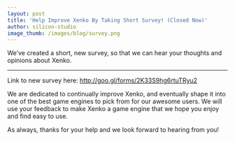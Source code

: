 ```yaml
---
layout: post
title: 'Help Improve Xenko By Taking Short Survey! (Closed Now)'
author: silicon-studio
image_thumb: /images/blog/survey.png
---
```


We’ve created a short, new survey, so that we can hear your thoughts and opinions about Xenko.

---

Link to new survey here: <http://goo.gl/forms/2K33S9hg6rtuTRyu2>
 
We are dedicated to continually improve Xenko, and eventually shape it into one of the best game engines to pick from for our awesome users. We will use your feedback to make Xenko a game engine that we hope you enjoy and find easy to use.

As always, thanks for your help and we look forward to hearing from you!
